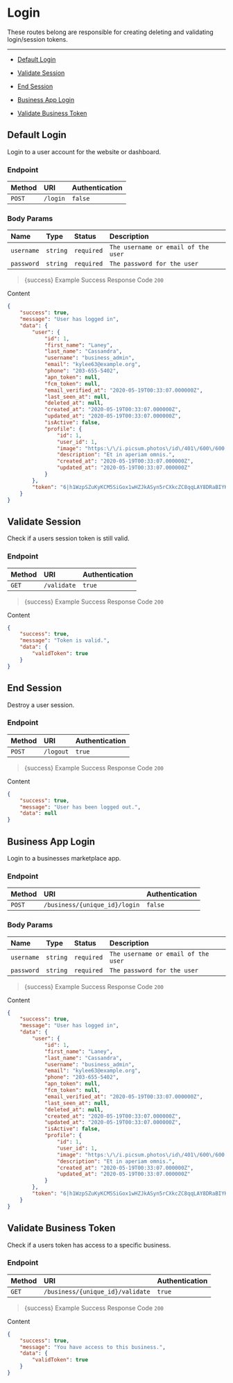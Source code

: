 # Login

These routes belong are responsible for creating deleting and validating login/session tokens.

---

- [Default Login](#basic-login)


- [Validate Session](#validate)


- [End Session](#logout)


- [Business App Login](#business-login)


- [Validate Business Token](#business-validate)



<a name="basic-login"></a>
## Default Login

Login to a user account for the website or dashboard.
### Endpoint
|Method|URI|Authentication|
|:-|:-|:-|
|`POST`|`/login`|`false`|


### Body Params
|Name|Type|Status|Description|
|:-|:-|:-|:-|
|`username`|`string`|`required`|`The username or email of the user`|
|`password`|`string`|`required`|`The password for the user`|


> {success} Example Success Response
Code `200`

Content

```json
{
    "success": true,
    "message": "User has logged in",
    "data": {
        "user": {
            "id": 1,
            "first_name": "Laney",
            "last_name": "Cassandra",
            "username": "business_admin",
            "email": "kylee63@example.org",
            "phone": "203-655-5402",
            "apn_token": null,
            "fcm_token": null,
            "email_verified_at": "2020-05-19T00:33:07.000000Z",
            "last_seen_at": null,
            "deleted_at": null,
            "created_at": "2020-05-19T00:33:07.000000Z",
            "updated_at": "2020-05-19T00:33:07.000000Z",
            "isActive": false,
            "profile": {
                "id": 1,
                "user_id": 1,
                "image": "https:\/\/i.picsum.photos\/id\/401\/600\/600.jpg",
                "description": "Et in aperiam omnis.",
                "created_at": "2020-05-19T00:33:07.000000Z",
                "updated_at": "2020-05-19T00:33:07.000000Z"
            }
        },
        "token": "6|h1WzpSZuKyKCM5SiGox1wHZJkASyn5rCXkcZC8qqLAY8DRaBIYKFGOhNeGhC95xehoDFicKYpJgZJeEX"
    }
}

```



<a name="validate"></a>
## Validate Session

Check if a users session token is still valid.
### Endpoint
|Method|URI|Authentication|
|:-|:-|:-|
|`GET`|`/validate`|`true`|



> {success} Example Success Response
Code `200`

Content

```json
{
    "success": true,
    "message": "Token is valid.",
    "data": {
        "validToken": true
    }
}

```



<a name="logout"></a>
## End Session

Destroy a user session.
### Endpoint
|Method|URI|Authentication|
|:-|:-|:-|
|`POST`|`/logout`|`true`|



> {success} Example Success Response
Code `200`

Content

```json
{
    "success": true,
    "message": "User has been logged out.",
    "data": null
}

```



<a name="business-login"></a>
## Business App Login

Login to a businesses marketplace app.
### Endpoint
|Method|URI|Authentication|
|:-|:-|:-|
|`POST`|`/business/{unique_id}/login`|`false`|


### Body Params
|Name|Type|Status|Description|
|:-|:-|:-|:-|
|`username`|`string`|`required`|`The username or email of the user`|
|`password`|`string`|`required`|`The password for the user`|


> {success} Example Success Response
Code `200`

Content

```json
{
    "success": true,
    "message": "User has logged in",
    "data": {
        "user": {
            "id": 1,
            "first_name": "Laney",
            "last_name": "Cassandra",
            "username": "business_admin",
            "email": "kylee63@example.org",
            "phone": "203-655-5402",
            "apn_token": null,
            "fcm_token": null,
            "email_verified_at": "2020-05-19T00:33:07.000000Z",
            "last_seen_at": null,
            "deleted_at": null,
            "created_at": "2020-05-19T00:33:07.000000Z",
            "updated_at": "2020-05-19T00:33:07.000000Z",
            "isActive": false,
            "profile": {
                "id": 1,
                "user_id": 1,
                "image": "https:\/\/i.picsum.photos\/id\/401\/600\/600.jpg",
                "description": "Et in aperiam omnis.",
                "created_at": "2020-05-19T00:33:07.000000Z",
                "updated_at": "2020-05-19T00:33:07.000000Z"
            }
        },
        "token": "6|h1WzpSZuKyKCM5SiGox1wHZJkASyn5rCXkcZC8qqLAY8DRaBIYKFGOhNeGhC95xehoDFicKYpJgZJeEX"
    }
}

```



<a name="business-validate"></a>
## Validate Business Token

Check if a users token has access to a specific business.
### Endpoint
|Method|URI|Authentication|
|:-|:-|:-|
|`GET`|`/business/{unique_id}/validate`|`true`|



> {success} Example Success Response
Code `200`

Content

```json
{
    "success": true,
    "message": "You have access to this business.",
    "data": {
        "validToken": true
    }
}

```


